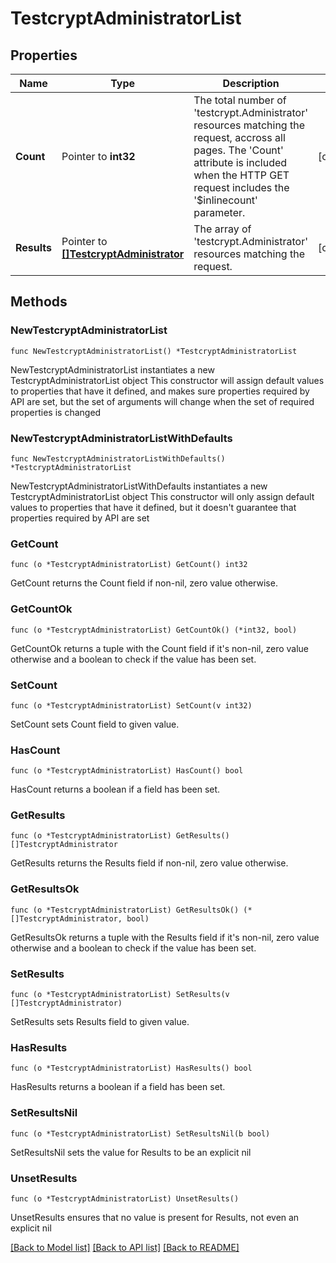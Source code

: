 # TestcryptAdministratorList

## Properties

Name | Type | Description | Notes
------------ | ------------- | ------------- | -------------
**Count** | Pointer to **int32** | The total number of &#39;testcrypt.Administrator&#39; resources matching the request, accross all pages. The &#39;Count&#39; attribute is included when the HTTP GET request includes the &#39;$inlinecount&#39; parameter. | [optional] 
**Results** | Pointer to [**[]TestcryptAdministrator**](TestcryptAdministrator.md) | The array of &#39;testcrypt.Administrator&#39; resources matching the request. | [optional] 

## Methods

### NewTestcryptAdministratorList

`func NewTestcryptAdministratorList() *TestcryptAdministratorList`

NewTestcryptAdministratorList instantiates a new TestcryptAdministratorList object
This constructor will assign default values to properties that have it defined,
and makes sure properties required by API are set, but the set of arguments
will change when the set of required properties is changed

### NewTestcryptAdministratorListWithDefaults

`func NewTestcryptAdministratorListWithDefaults() *TestcryptAdministratorList`

NewTestcryptAdministratorListWithDefaults instantiates a new TestcryptAdministratorList object
This constructor will only assign default values to properties that have it defined,
but it doesn't guarantee that properties required by API are set

### GetCount

`func (o *TestcryptAdministratorList) GetCount() int32`

GetCount returns the Count field if non-nil, zero value otherwise.

### GetCountOk

`func (o *TestcryptAdministratorList) GetCountOk() (*int32, bool)`

GetCountOk returns a tuple with the Count field if it's non-nil, zero value otherwise
and a boolean to check if the value has been set.

### SetCount

`func (o *TestcryptAdministratorList) SetCount(v int32)`

SetCount sets Count field to given value.

### HasCount

`func (o *TestcryptAdministratorList) HasCount() bool`

HasCount returns a boolean if a field has been set.

### GetResults

`func (o *TestcryptAdministratorList) GetResults() []TestcryptAdministrator`

GetResults returns the Results field if non-nil, zero value otherwise.

### GetResultsOk

`func (o *TestcryptAdministratorList) GetResultsOk() (*[]TestcryptAdministrator, bool)`

GetResultsOk returns a tuple with the Results field if it's non-nil, zero value otherwise
and a boolean to check if the value has been set.

### SetResults

`func (o *TestcryptAdministratorList) SetResults(v []TestcryptAdministrator)`

SetResults sets Results field to given value.

### HasResults

`func (o *TestcryptAdministratorList) HasResults() bool`

HasResults returns a boolean if a field has been set.

### SetResultsNil

`func (o *TestcryptAdministratorList) SetResultsNil(b bool)`

 SetResultsNil sets the value for Results to be an explicit nil

### UnsetResults
`func (o *TestcryptAdministratorList) UnsetResults()`

UnsetResults ensures that no value is present for Results, not even an explicit nil

[[Back to Model list]](../README.md#documentation-for-models) [[Back to API list]](../README.md#documentation-for-api-endpoints) [[Back to README]](../README.md)


